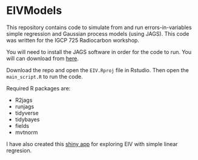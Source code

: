# EIVModels
This repository contains code to simulate from and run errors-in-variables simple regression and Gaussian process models (using JAGS). This code was written for the IGCP 725 Radiocarbon workshop. 

You will need to install the JAGS software in order for the code to run. You will can download from [here](https://sourceforge.net/projects/mcmc-jags/).

Download the repo and open the `EIV.Rproj` file in Rstudio. Then open the `main_script.R` to run the code. 

Required R packages are: 

  - R2jags
  - runjags
  - tidyverse
  - tidybayes
  - fields
  - mvtnorm

I have also created this [shiny app](https://niamhcahill.shinyapps.io/ExploreEIV/?_ga=2.38566883.1578472151.1642023320-1680552844.1641500119) for exploring EIV with simple linear regresion.
